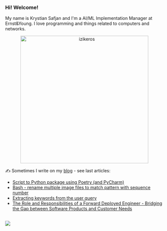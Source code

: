 ### Hi! Welcome!

<!-- INTRO -->
<p>My name is Krystian Safjan and I'm a AI/ML Implementation Manager at Ernst&Young. I love programming and things related to computers and networks.</p>

<!-- TECHNOLOGIES AND STATS -->
<center>
<!-- <p><img align="left" src="https://github-readme-stats.vercel.app/api/top-langs?username=izikeros&show_icons=true&locale=en&layout=compact" alt="izikeros" /></p> -->

<p>&nbsp;<img align="center" src="https://github-readme-stats.vercel.app/api?username=izikeros&count_private=true&show_icons=true" alt="izikeros" width="410" /></p>
</center>

<!-- MY WRITINGS -->
✍️ Sometimes I write on my [blog](http://safjan.com) - see last articles:
<!-- BLOG-POST-LIST:START -->
- [Script to Python package using Poetry &lpar;and PyCharm&rpar;](https://www.safjan.com/script-to-python-package-using-poetry-and-pycharm/)
- [Bash - rename multiple image files to match pattern with sequence number](https://www.safjan.com/bash-rename-mutliple-image-files-to-match-pattern-with-sequence-number/)
- [Extracting keywords from the user query](https://www.safjan.com/extracting-keywords-from-the-user-query/)
- [The Role and Responsibilities of a Forward Deployed Engineer - Bridging the Gap between Software Products and Customer Needs](https://www.safjan.com/the-role-and-responsibilities-of-a-forward-deployed-engineer/)
<!-- BLOG-POST-LIST:END -->

<!-- TROPHY -->
<br />
<img src="https://github-profile-trophy.vercel.app/?username=izikeros&theme=nord&no-frame=true&margin-w=10&column=7" />
